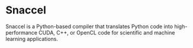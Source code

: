 # Snaccel

Snaccel is a Python-based compiler that translates Python code into high-performance CUDA, C++, or OpenCL code for scientific and machine learning applications.

